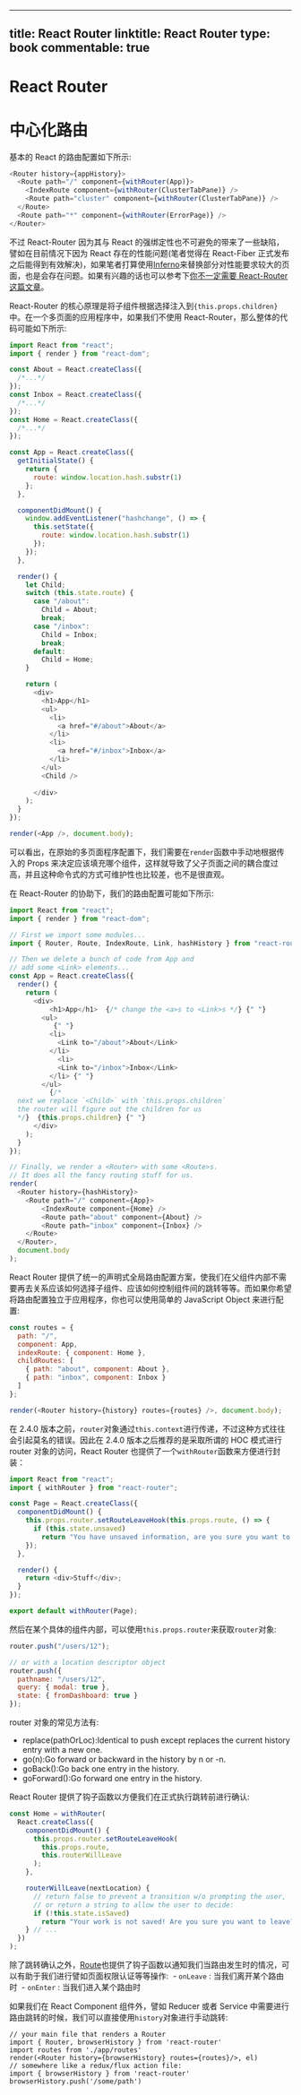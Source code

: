 
---
title: React Router
linktitle: React Router
type: book
commentable: true
---

# React Router

# 中心化路由

基本的 React 的路由配置如下所示:

```js
<Router history={appHistory}>
  <Route path="/" component={withRouter(App)}>
    <IndexRoute component={withRouter(ClusterTabPane)} />
    <Route path="cluster" component={withRouter(ClusterTabPane)} />
  </Route>
  <Route path="*" component={withRouter(ErrorPage)} />
</Router>
```

不过 React-Router 因为其与 React 的强绑定性也不可避免的带来了一些缺陷，譬如在目前情况下因为 React 存在的性能问题(笔者觉得在 React-Fiber 正式发布之后能得到有效解决)，如果笔者打算使用[Inferno](https://github.com/trueadm/inferno)来替换部分对性能要求较大的页面，也是会存在问题。如果有兴趣的话也可以参考下[你不一定需要 React-Router 这篇文章](https://medium.freecodecamp.com/you-might-not-need-react-router-38673620f3d#.hzfajjq3t)。

React-Router 的核心原理是将子组件根据选择注入到`{this.props.children}`中。在一个多页面的应用程序中，如果我们不使用 React-Router，那么整体的代码可能如下所示:

```js
import React from "react";
import { render } from "react-dom";

const About = React.createClass({
  /*...*/
});
const Inbox = React.createClass({
  /*...*/
});
const Home = React.createClass({
  /*...*/
});

const App = React.createClass({
  getInitialState() {
    return {
      route: window.location.hash.substr(1)
    };
  },

  componentDidMount() {
    window.addEventListener("hashchange", () => {
      this.setState({
        route: window.location.hash.substr(1)
      });
    });
  },

  render() {
    let Child;
    switch (this.state.route) {
      case "/about":
        Child = About;
        break;
      case "/inbox":
        Child = Inbox;
        break;
      default:
        Child = Home;
    }

    return (
      <div>
        <h1>App</h1> 
        <ul>
          <li>
            <a href="#/about">About</a>
          </li>
          <li>
            <a href="#/inbox">Inbox</a>
          </li> 
        </ul>
        <Child />
         
      </div>
    );
  }
});

render(<App />, document.body);
```

可以看出，在原始的多页面程序配置下，我们需要在`render`函数中手动地根据传入的 Props 来决定应该填充哪个组件，这样就导致了父子页面之间的耦合度过高，并且这种命令式的方式可维护性也比较差，也不是很直观。

在 React-Router 的协助下，我们的路由配置可能如下所示:

```js
import React from "react";
import { render } from "react-dom";

// First we import some modules...
import { Router, Route, IndexRoute, Link, hashHistory } from "react-router";

// Then we delete a bunch of code from App and
// add some <Link> elements...
const App = React.createClass({
  render() {
    return (
      <div>
          <h1>App</h1>  {/* change the <a>s to <Link>s */} {" "}
        <ul>
           {" "}
          <li>
            <Link to="/about">About</Link>
          </li>
            <li>
            <Link to="/inbox">Inbox</Link>
          </li> {" "}
        </ul>
          {/*
  next we replace `<Child>` with `this.props.children`
  the router will figure out the children for us
  */}  {this.props.children} {" "}
      </div>
    );
  }
});

// Finally, we render a <Router> with some <Route>s.
// It does all the fancy routing stuff for us.
render(
  <Router history={hashHistory}>
    <Route path="/" component={App}>
        <IndexRoute component={Home} />
        <Route path="about" component={About} />
        <Route path="inbox" component={Inbox} />
    </Route>
  </Router>,
  document.body
);
```

React Router 提供了统一的声明式全局路由配置方案，使我们在父组件内部不需要再去关系应该如何选择子组件、应该如何控制组件间的跳转等等。而如果你希望将路由配置独立于应用程序，你也可以使用简单的 JavaScript Object 来进行配置:

```js
const routes = {
  path: "/",
  component: App,
  indexRoute: { component: Home },
  childRoutes: [
    { path: "about", component: About },
    { path: "inbox", component: Inbox }
  ]
};

render(<Router history={history} routes={routes} />, document.body);
```

在 2.4.0 版本之前，`router`对象通过`this.context`进行传递，不过这种方式往往会引起莫名的错误。因此在 2.4.0 版本之后推荐的是采取所谓的 HOC 模式进行 router 对象的访问，React Router 也提供了一个`withRouter`函数来方便进行封装：

```js
import React from "react";
import { withRouter } from "react-router";

const Page = React.createClass({
  componentDidMount() {
    this.props.router.setRouteLeaveHook(this.props.route, () => {
      if (this.state.unsaved)
        return "You have unsaved information, are you sure you want to leave this page?";
    });
  },

  render() {
    return <div>Stuff</div>;
  }
});

export default withRouter(Page);
```

然后在某个具体的组件内部，可以使用`this.props.router`来获取`router`对象:

```js
router.push("/users/12");

// or with a location descriptor object
router.push({
  pathname: "/users/12",
  query: { modal: true },
  state: { fromDashboard: true }
});
```

router 对象的常见方法有:

- replace(pathOrLoc):Identical to push except replaces the current history entry with a new one.
- go(n):Go forward or backward in the history by n or -n.
- goBack():Go back one entry in the history.
- goForward():Go forward one entry in the history.

React Router 提供了钩子函数以方便我们在正式执行跳转前进行确认:

```js
const Home = withRouter(
  React.createClass({
    componentDidMount() {
      this.props.router.setRouteLeaveHook(
        this.props.route,
        this.routerWillLeave
      );
    },

    routerWillLeave(nextLocation) {
      // return false to prevent a transition w/o prompting the user,
      // or return a string to allow the user to decide:
      if (!this.state.isSaved)
        return "Your work is not saved! Are you sure you want to leave?";
    } // ...
  })
);
```

除了跳转确认之外，[Route](/docs/Glossary.md#route)也提供了钩子函数以通知我们当路由发生时的情况，可以有助于我们进行譬如页面权限认证等等操作:
 - `onLeave` : 当我们离开某个路由时
 - `onEnter` : 当我们进入某个路由时

如果我们在 React Component 组件外，譬如 Reducer 或者 Service 中需要进行路由跳转的时候，我们可以直接使用`history`对象进行手动跳转:

```
// your main file that renders a Router
import { Router, browserHistory } from 'react-router'
import routes from './app/routes'
render(<Router history={browserHistory} routes={routes}/>, el)
// somewhere like a redux/flux action file:
import { browserHistory } from 'react-router'
browserHistory.push('/some/path')
```

    